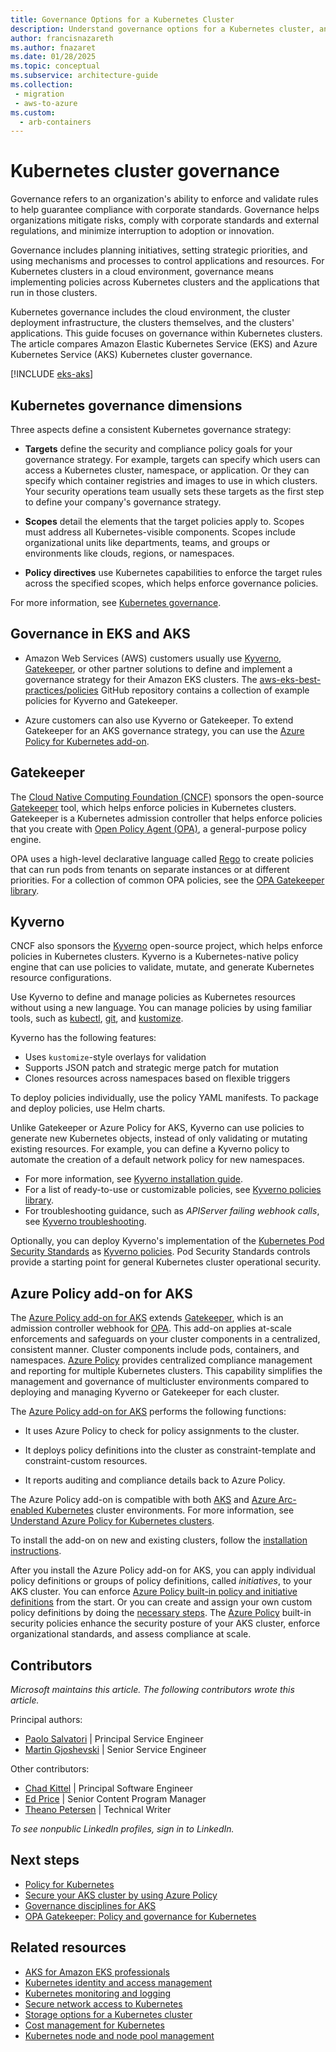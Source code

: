 ```yaml
---
title: Governance Options for a Kubernetes Cluster
description: Understand governance options for a Kubernetes cluster, and compare Amazon EKS and Azure Kubernetes Service (AKS) governance options.
author: francisnazareth
ms.author: fnazaret
ms.date: 01/28/2025
ms.topic: conceptual
ms.subservice: architecture-guide
ms.collection: 
 - migration
 - aws-to-azure
ms.custom:
  - arb-containers
---
```


# Kubernetes cluster governance

Governance refers to an organization's ability to enforce and validate rules to help guarantee compliance with corporate standards. Governance helps organizations mitigate risks, comply with corporate standards and external regulations, and minimize interruption to adoption or innovation.

Governance includes planning initiatives, setting strategic priorities, and using mechanisms and processes to control applications and resources. For Kubernetes clusters in a cloud environment, governance means implementing policies across Kubernetes clusters and the applications that run in those clusters.

Kubernetes governance includes the cloud environment, the cluster deployment infrastructure, the clusters themselves, and the clusters' applications. This guide focuses on governance within Kubernetes clusters. The article compares Amazon Elastic Kubernetes Service (EKS) and Azure Kubernetes Service (AKS) Kubernetes cluster governance.

[!INCLUDE [eks-aks](includes/eks-aks-include.md)]

## Kubernetes governance dimensions

Three aspects define a consistent Kubernetes governance strategy:

- **Targets** define the security and compliance policy goals for your governance strategy. For example, targets can specify which users can access a Kubernetes cluster, namespace, or application. Or they can specify which container registries and images to use in which clusters. Your security operations team usually sets these targets as the first step to define your company's governance strategy.

- **Scopes** detail the elements that the target policies apply to. Scopes must address all Kubernetes-visible components. Scopes include organizational units like departments, teams, and groups or environments like clouds, regions, or namespaces.

- **Policy directives** use Kubernetes capabilities to enforce the target rules across the specified scopes, which helps enforce governance policies.

For more information, see [Kubernetes governance](https://www.cncf.io/blog/2020/05/29/kubernetes-governance-what-you-should-know).

## Governance in EKS and AKS

- Amazon Web Services (AWS) customers usually use [Kyverno](https://kyverno.io), [Gatekeeper](https://github.com/open-policy-agent/gatekeeper), or other partner solutions to define and implement a governance strategy for their Amazon EKS clusters. The [aws-eks-best-practices/policies](https://github.com/aws/aws-eks-best-practices/tree/master/policies) GitHub repository contains a collection of example policies for Kyverno and Gatekeeper.

- Azure customers can also use Kyverno or Gatekeeper. To extend Gatekeeper for an AKS governance strategy, you can use the [Azure Policy for Kubernetes add-on](/azure/governance/policy/concepts/policy-for-kubernetes).

## Gatekeeper

The [Cloud Native Computing Foundation (CNCF)](https://www.cncf.io) sponsors the open-source [Gatekeeper](https://github.com/open-policy-agent/gatekeeper) tool, which helps enforce policies in Kubernetes clusters. Gatekeeper is a Kubernetes admission controller that helps enforce policies that you create with [Open Policy Agent (OPA)](https://www.openpolicyagent.org), a general-purpose policy engine.

OPA uses a high-level declarative language called [Rego](https://www.openpolicyagent.org/docs/latest/#rego) to create policies that can run pods from tenants on separate instances or at different priorities. For a collection of common OPA policies, see the [OPA Gatekeeper library](https://open-policy-agent.github.io/gatekeeper-library).

## Kyverno

CNCF also sponsors the [Kyverno](https://kyverno.io) open-source project, which helps enforce policies in Kubernetes clusters. Kyverno is a Kubernetes-native policy engine that can use policies to validate, mutate, and generate Kubernetes resource configurations.

Use Kyverno to define and manage policies as Kubernetes resources without using a new language. You can manage policies by using familiar tools, such as [kubectl](https://kubernetes.io/docs/tasks/tools), [git](https://git-scm.com), and [kustomize](https://kustomize.io).

Kyverno has the following features:
- Uses `kustomize`-style overlays for validation
- Supports JSON patch and strategic merge patch for mutation
- Clones resources across namespaces based on flexible triggers

To deploy policies individually, use the policy YAML manifests. To package and deploy policies, use Helm charts.

Unlike Gatekeeper or Azure Policy for AKS, Kyverno can use policies to generate new Kubernetes objects, instead of only validating or mutating existing resources. For example, you can define a Kyverno policy to automate the creation of a default network policy for new namespaces.

- For more information, see [Kyverno installation guide](https://kyverno.io/docs/installation).
- For a list of ready-to-use or customizable policies, see [Kyverno policies library](https://kyverno.io/policies).
- For troubleshooting guidance, such as *APIServer failing webhook calls*, see [Kyverno troubleshooting](https://kyverno.io/docs/troubleshooting/#api-server-is-blocked).

Optionally, you can deploy Kyverno's implementation of the [Kubernetes Pod Security Standards](https://kubernetes.io/docs/concepts/security/pod-security-standards) as [Kyverno policies](https://artifacthub.io/packages/helm/kyverno/kyverno-policies). Pod Security Standards controls provide a starting point for general Kubernetes cluster operational security.

## Azure Policy add-on for AKS

The [Azure Policy add-on for AKS](/azure/governance/policy/concepts/policy-for-kubernetes) extends [Gatekeeper](https://github.com/open-policy-agent/gatekeeper), which is an admission controller webhook for [OPA](https://www.openpolicyagent.org/). This add-on applies at-scale enforcements and safeguards on your cluster components in a centralized, consistent manner. Cluster components include pods, containers, and namespaces. [Azure Policy](https://azure.microsoft.com/products/azure-policy) provides centralized compliance management and reporting for multiple Kubernetes clusters. This capability simplifies the management and governance of multicluster environments compared to deploying and managing Kyverno or Gatekeeper for each cluster.

The [Azure Policy add-on for AKS](/azure/governance/policy/concepts/policy-for-kubernetes) performs the following functions:

- It uses Azure Policy to check for policy assignments to the cluster.

- It deploys policy definitions into the cluster as constraint-template and constraint-custom resources.
- It reports auditing and compliance details back to Azure Policy.

The Azure Policy add-on is compatible with both [AKS](/azure/aks) and [Azure Arc-enabled Kubernetes](/azure/azure-arc/kubernetes) cluster environments. For more information, see [Understand Azure Policy for Kubernetes clusters](/azure/governance/policy/concepts/policy-for-kubernetes).

To install the add-on on new and existing clusters, follow the [installation instructions](/azure/governance/policy/concepts/policy-for-kubernetes#install-azure-policy-add-on-for-aks).

After you install the Azure Policy add-on for AKS, you can apply individual policy definitions or groups of policy definitions, called *initiatives*, to your AKS cluster. You can enforce [Azure Policy built-in policy and initiative definitions](/azure/aks/policy-reference) from the start. Or you can create and assign your own custom policy definitions by doing the [necessary steps](/azure/aks/use-azure-policy#create-and-assign-a-custom-policy-definition). The [Azure Policy](/azure/governance/policy/overview) built-in security policies enhance the security posture of your AKS cluster, enforce organizational standards, and assess compliance at scale.

## Contributors

*Microsoft maintains this article. The following contributors wrote this article.*

Principal authors:

- [Paolo Salvatori](https://www.linkedin.com/in/paolo-salvatori) | Principal Service Engineer
- [Martin Gjoshevski](https://www.linkedin.com/in/martin-gjoshevski) | Senior Service Engineer

Other contributors:

- [Chad Kittel](https://www.linkedin.com/in/chadkittel) | Principal Software Engineer
- [Ed Price](https://www.linkedin.com/in/priceed) | Senior Content Program Manager
- [Theano Petersen](https://www.linkedin.com/in/theanop) | Technical Writer

*To see nonpublic LinkedIn profiles, sign in to LinkedIn.*

## Next steps

- [Policy for Kubernetes](/azure/governance/policy/concepts/policy-for-kubernetes)
- [Secure your AKS cluster by using Azure Policy](/azure/aks/use-azure-policy)
- [Governance disciplines for AKS](/azure/cloud-adoption-framework/scenarios/app-platform/aks/security)
- [OPA Gatekeeper: Policy and governance for Kubernetes](https://kubernetes.io/blog/2019/08/06/opa-gatekeeper-policy-and-governance-for-kubernetes/)

## Related resources

- [AKS for Amazon EKS professionals](index.md)
- [Kubernetes identity and access management](workload-identity.md)
- [Kubernetes monitoring and logging](monitoring.md)
- [Secure network access to Kubernetes](private-clusters.md)
- [Storage options for a Kubernetes cluster](storage.md)
- [Cost management for Kubernetes](cost-management.md)
- [Kubernetes node and node pool management](node-pools.md)

